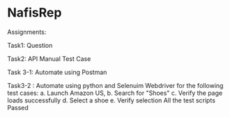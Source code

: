 # NafisRep
Assignments:

Task1: Question

Task2: API Manual Test Case

Task 3-1: Automate using Postman

Task3-2 : Automate using python and Selenuim Webdriver for the following test cases: a. Launch Amazon US, b. Search for "Shoes" c. Verify the page loads successfully d. Select a shoe e. Verify selection All the test scripts Passed


